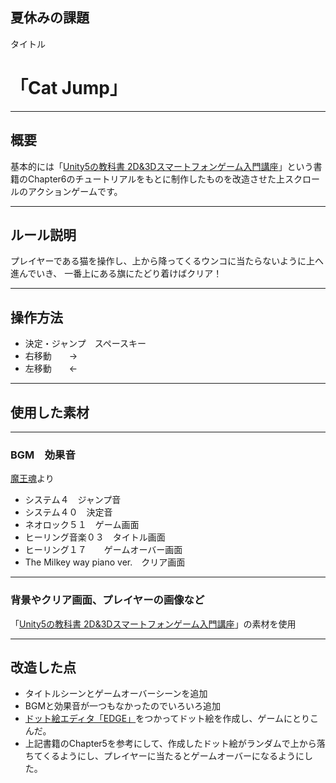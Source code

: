 
## 夏休みの課題

  タイトル
 # 「Cat Jump」
 
---

 ## 概要
 
 基本的には「[Unity5の教科書 2D&3Dスマートフォンゲーム入門講座](https://www.amazon.co.jp/Unity5%E3%81%AE%E6%95%99%E7%A7%91%E6%9B%B8-2D-3D%E3%82%B9%E3%83%9E%E3%83%BC%E3%83%88%E3%83%95%E3%82%A9%E3%83%B3%E3%82%B2%E3%83%BC%E3%83%A0%E5%85%A5%E9%96%80%E8%AC%9B%E5%BA%A7-Entertainment-IDEA/dp/4797386797/ref=sr_1_2?s=books&ie=UTF8&qid=1504441827&sr=1-2&keywords=unity%E3%80%80%E6%95%99%E7%A7%91%E6%9B%B8)」という書籍のChapter6のチュートリアルをもとに制作したものを改造させた上スクロールのアクションゲームです。


---

 ## ルール説明
 プレイヤーである猫を操作し、上から降ってくるウンコに当たらないように上へ進んでいき、
 一番上にある旗にたどり着けばクリア！
 
---



 ## 操作方法
 - 決定・ジャンプ　スペースキー
 - 右移動　　→
 - 左移動　　←
---




 
 ## 使用した素材

---
 ### BGM　効果音
 
  [魔王魂](http://maoudamashii.jokersounds.com/)より
- システム４　ジャンプ音
- システム４０　決定音
- ネオロック５１　ゲーム画面
- ヒーリング音楽０３　タイトル画面
- ヒーリング１７　　ゲームオーバー画面
- The Milkey way piano ver.　クリア画面


---
### 背景やクリア画面、プレイヤーの画像など
「[Unity5の教科書 2D&3Dスマートフォンゲーム入門講座](https://www.amazon.co.jp/Unity5%E3%81%AE%E6%95%99%E7%A7%91%E6%9B%B8-2D-3D%E3%82%B9%E3%83%9E%E3%83%BC%E3%83%88%E3%83%95%E3%82%A9%E3%83%B3%E3%82%B2%E3%83%BC%E3%83%A0%E5%85%A5%E9%96%80%E8%AC%9B%E5%BA%A7-Entertainment-IDEA/dp/4797386797/ref=sr_1_2?s=books&ie=UTF8&qid=1504441827&sr=1-2&keywords=unity%E3%80%80%E6%95%99%E7%A7%91%E6%9B%B8)」の素材を使用


---
## 改造した点

 - タイトルシーンとゲームオーバーシーンを追加
 - BGMと効果音が一つもなかったのでいろいろ追加
 - [ドット絵エディタ「EDGE」](http://takabosoft.com/edge)をつかってドット絵を作成し、ゲームにとりこんだ。
 - 上記書籍のChapter5を参考にして、作成したドット絵がランダムで上から落ちてくるようにし、プレイヤーに当たるとゲームオーバーになるようにした。
 

